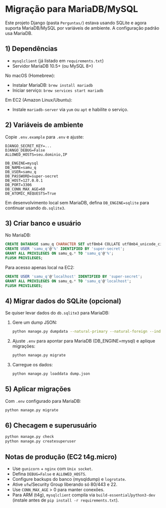 # Migração para MariaDB/MySQL

Este projeto Django (pasta `Perguntas/`) estava usando SQLite e agora suporta MariaDB/MySQL por variáveis de ambiente. A configuração padrão usa MariaDB.

## 1) Dependências

- `mysqlclient` (já listado em `requirements.txt`)
- Servidor MariaDB 10.5+ (ou MySQL 8+)

No macOS (Homebrew):

- Instalar MariaDB: `brew install mariadb`
- Iniciar serviço: `brew services start mariadb`

Em EC2 (Amazon Linux/Ubuntu):
- Instale `mariadb-server` via `yum` ou `apt` e habilite o serviço.

## 2) Variáveis de ambiente

Copie `.env.example` para `.env` e ajuste:

```
DJANGO_SECRET_KEY=... 
DJANGO_DEBUG=False
ALLOWED_HOSTS=seu.dominio,IP

DB_ENGINE=mysql
DB_NAME=samu_q
DB_USER=samu_q
DB_PASSWORD=super-secret
DB_HOST=127.0.0.1
DB_PORT=3306
DB_CONN_MAX_AGE=60
DB_ATOMIC_REQUESTS=True
```

Em desenvolvimento local sem MariaDB, defina `DB_ENGINE=sqlite` para continuar usando `db.sqlite3`.

## 3) Criar banco e usuário

No MariaDB:

```sql
CREATE DATABASE samu_q CHARACTER SET utf8mb4 COLLATE utf8mb4_unicode_ci;
CREATE USER 'samu_q'@'%' IDENTIFIED BY 'super-secret';
GRANT ALL PRIVILEGES ON samu_q.* TO 'samu_q'@'%';
FLUSH PRIVILEGES;
```

Para acesso apenas local na EC2:

```sql
CREATE USER 'samu_q'@'localhost' IDENTIFIED BY 'super-secret';
GRANT ALL PRIVILEGES ON samu_q.* TO 'samu_q'@'localhost';
FLUSH PRIVILEGES;
```

## 4) Migrar dados do SQLite (opcional)

Se quiser levar dados do `db.sqlite3` para MariaDB:

1. Gere um dump JSON:
   ```bash
   python manage.py dumpdata --natural-primary --natural-foreign --indent 2 > dump.json
   ```
2. Ajuste `.env` para apontar para MariaDB (DB_ENGINE=mysql) e aplique migrações:
   ```bash
   python manage.py migrate
   ```
3. Carregue os dados:
   ```bash
   python manage.py loaddata dump.json
   ```

## 5) Aplicar migrações

Com `.env` configurado para MariaDB:

```bash
python manage.py migrate
```

## 6) Checagem e superusuário

```bash
python manage.py check
python manage.py createsuperuser
```

## Notas de produção (EC2 t4g.micro)

- Use `gunicorn` + `nginx` com `Unix socket`.
- Defina `DEBUG=False` e `ALLOWED_HOSTS`.
- Configure backups do banco (mysqldump) e `logrotate`.
- Ative `ufw`/Security Group liberando só 80/443 e 22.
- Use `CONN_MAX_AGE` > 0 para manter conexões.
- Para ARM (t4g), `mysqlclient` compila via `build-essential`/`python3-dev` (instale antes de `pip install -r requirements.txt`).
